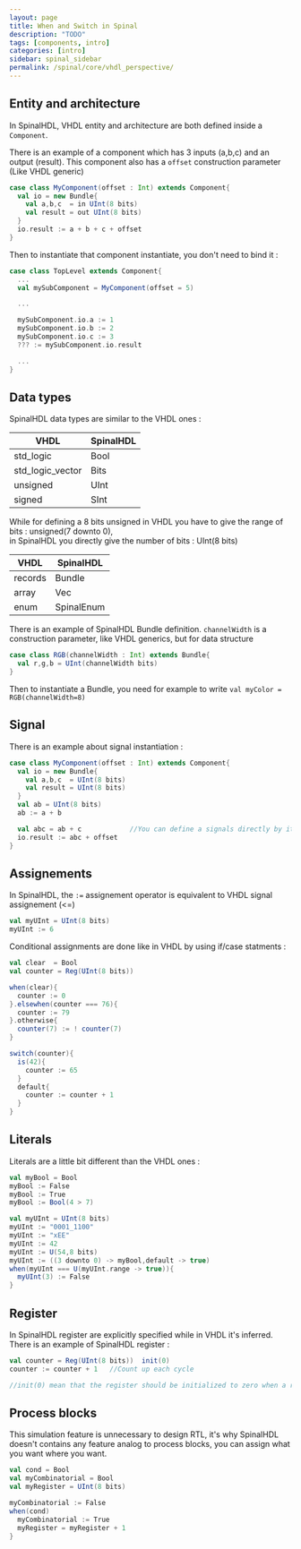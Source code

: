 ```yaml
---
layout: page
title: When and Switch in Spinal
description: "TODO"
tags: [components, intro]
categories: [intro]
sidebar: spinal_sidebar
permalink: /spinal/core/vhdl_perspective/
---
```



## Entity and architecture
In SpinalHDL, VHDL entity and architecture are both defined inside a `Component`.

There is an example of a component which has 3 inputs (a,b,c) and an output (result). This component also has a `offset` construction parameter (Like VHDL generic)

```scala
case class MyComponent(offset : Int) extends Component{
  val io = new Bundle{
    val a,b,c  = in UInt(8 bits)
    val result = out UInt(8 bits)
  }
  io.result := a + b + c + offset
}
```

Then to instantiate that component instantiate, you don't need to bind it :

```scala
case class TopLevel extends Component{
  ...
  val mySubComponent = MyComponent(offset = 5)

  ...

  mySubComponent.io.a := 1
  mySubComponent.io.b := 2
  mySubComponent.io.c := 3
  ??? := mySubComponent.io.result

  ...
}
```

## Data types
SpinalHDL data types are similar to the VHDL ones :

| VHDL | SpinalHDL |
| --- | --- |
| std_logic | Bool |
| std_logic_vector | Bits |
| unsigned | UInt |
| signed | SInt |

While for defining a 8 bits unsigned in VHDL you have to give the range of bits : unsigned(7 downto 0),<br> in SpinalHDL you directly give the number of bits : UInt(8 bits)

| VHDL | SpinalHDL |
| --- | --- |
| records | Bundle |
| array | Vec |
| enum | SpinalEnum |

There is an example of SpinalHDL Bundle definition. `channelWidth` is a construction parameter, like VHDL generics, but for data structure

```scala
case class RGB(channelWidth : Int) extends Bundle{
  val r,g,b = UInt(channelWidth bits)
}
```

Then to instantiate a Bundle, you need for example to write `val myColor = RGB(channelWidth=8)`

## Signal
There is an example about signal instantiation :

```scala
case class MyComponent(offset : Int) extends Component{
  val io = new Bundle{
    val a,b,c  = UInt(8 bits)
    val result = UInt(8 bits)
  }
  val ab = UInt(8 bits)
  ab := a + b

  val abc = ab + c            //You can define a signals directly by its value
  io.result := abc + offset
}
```

## Assignements
In SpinalHDL, the `:=` assignement operator is equivalent to VHDL signal assignement (<=)

```scala
val myUInt = UInt(8 bits)
myUInt := 6
```

Conditional assignments are done like in VHDL by using if/case statments :

```scala
val clear  = Bool
val counter = Reg(UInt(8 bits))

when(clear){
  counter := 0
}.elsewhen(counter === 76){
  counter := 79
}.otherwise{
  counter(7) := ! counter(7)
}

switch(counter){
  is(42){
    counter := 65
  }
  default{
    counter := counter + 1
  }
}
```

## Literals
Literals are a little bit different than the VHDL ones :

```scala
val myBool = Bool
myBool := False
myBool := True
myBool := Bool(4 > 7)

val myUInt = UInt(8 bits)
myUInt := "0001_1100"
myUInt := "xEE"
myUInt := 42
myUInt := U(54,8 bits)
myUInt := ((3 downto 0) -> myBool,default -> true)
when(myUInt === U(myUInt.range -> true)){
  myUInt(3) := False
}
```

## Register
In SpinalHDL register are explicitly specified while in VHDL it's inferred. There is an example of SpinalHDL register :

```scala
val counter = Reg(UInt(8 bits))  init(0)  
counter := counter + 1   //Count up each cycle

//init(0) mean that the register should be initialized to zero when a reset occur
```

## Process blocks
This simulation feature is unnecessary to design RTL, it's why SpinalHDL doesn't contains any feature analog to process blocks, you can assign what you want where you want.

```scala
val cond = Bool
val myCombinatorial = Bool
val myRegister = UInt(8 bits)

myCombinatorial := False
when(cond)
  myCombinatorial := True
  myRegister = myRegister + 1
}
```
